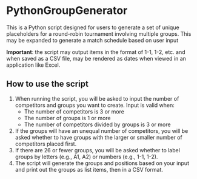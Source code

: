 # PythonGroupGenerator
This is a Python script designed for users to generate a set of unique placeholders for a round-robin tournament involving multiple groups. This may be expanded to generate a match schedule based on user input

**Important**: the script may output items in the format of 1-1, 1-2, etc. and when saved as a CSV file, may be rendered as dates when viewed in an application like Excel.

## How to use the script
1. When running the script, you will be asked to input the number of competitors and groups you want to create. Input is valid when:
    - The number of competitors is 3 or more
    - The number of groups is 1 or more
    - The number of competitors divided by groups is 3 or more
2. If the groups will have an unequal number of competitors, you will be asked whether to have groups with the larger or smaller number of competitors placed first.
3. If there are 26 or fewer groups, you will be asked whether to label groups by letters (e.g., A1, A2) or numbers (e.g., 1-1, 1-2).
4. The script will generate the groups and positions based on your input and print out the groups as list items, then in a CSV format.
